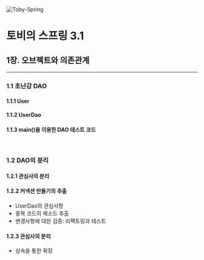 ![Toby-Spring][logo]

[logo]: https://image.aladin.co.kr/product/19700/99/cover500/e896077341_1.jpg

# 토비의 스프링 3.1

## 1장. 오브젝트와 의존관계
---
### 1.1 초난감 DAO
#### 1.1.1 User
#### 1.1.2 UserDao
#### 1.1.3 main()을 이용한 DAO 테스트 코드

<br />

### 1.2 DAO의 분리
#### 1.2.1 관심사의 분리
#### 1.2.2 커넥션 만들기의 추출
- UserDao의 관심사항
- 중복 코드의 메소드 추출
- 변경사항에 대한 검증: 리팩토링과 테스트
#### 1.2.3 관심사의 분리
- 상속을 통한 확장

<br />

